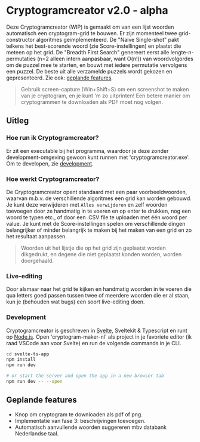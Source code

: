 # Cryptogramcreator v2.0 - alpha
Deze Cryptogramcreator (WIP) is gemaakt om van een lijst woorden automatisch een cryptogram-grid te bouwen. Er zijn momenteel twee grid-constructor algoritmes geimplementeerd. De "Naive Single-shot" pakt telkens het best-scorende woord (zie Score-instellingen) en plaatst die meteen op het grid. De "Breadth First Search" genereert eerst alle lengte-n-permutaties (n=2 alleen intern aanpasbaar, want O(n!)) van woordvolgordes om de puzzel mee te starten, en bouwt met iedere permutatie vervolgens een puzzel. De beste uit alle verzamelde puzzels wordt gekozen en gepresenteerd. Zie ook: [geplande features](#geplande-features).

> Gebruik screen-capture (Win+Shift+S) om een screenshot te maken van je cryptogram, en je kunt 'm zo uitprinten! Een betere manier om cryptogrammen te downloaden als PDF moet nog volgen.

## Uitleg
### Hoe run ik Cryptogramcreator?
Er zit een executable bij het programma, waardoor je deze zonder development-omgeving gewoon kunt runnen met 'cryptogramcreator.exe'. Om te developen, zie [development](#development).

### Hoe werkt Cryptogramcreator? 
De Cryptogramcreator opent standaard met een paar voorbeeldwoorden, waarvan m.b.v. de verschillende algoritmes een grid kan worden gebouwd. Je kunt deze verwijderen met `Alles verwijderen` en zelf woorden toevoegen door ze handmatig in te voeren en op enter te drukken, nog een woord te typen etc., of door een .CSV file te uploaden met één woord per value. Je kunt met de Score-instellingen spelen om verschillende dingen belangrijker of minder belangrijk te maken bij het maken van een grid en zo het resultaat aanpassen.
> Woorden uit het lijstje die op het grid zijn geplaatst worden dikgedrukt, en degene die niet geplaatst konden worden, worden doorgehaald. 

### Live-editing
Door alsmaar naar het grid te kijken en handmatig woorden in te voeren die qua letters goed passen tussen twee of meerdere woorden die er al staan, kun je (behouden wat bugs) een soort live-editing doen. 

### Development
Cryptogramcreator is geschreven in [Svelte](https://svelte.dev/), Sveltekit & Typescript en runt op [Node.js](https://nodejs.org/en/download). Open 'cryptogram-maker-nl' als project in je favoriete editor (ik raad VSCode aan voor Svelte) en run de volgende commands in je CLI. 

```bash
cd svelte-ts-app
npm install
npm run dev

# or start the server and open the app in a new browser tab
npm run dev -- --open
```

## Geplande features
* Knop om cryptogram te downloaden als pdf of png. 
* Implementatie van fase 3: beschrijvingen toevoegen.
* Automatisch aanvullende woorden suggereren mbv databank Nederlandse taal. 